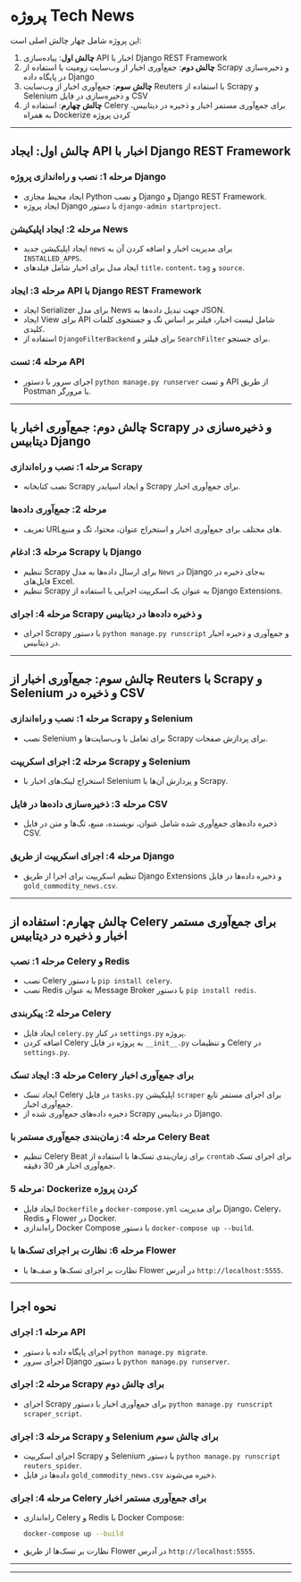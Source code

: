 

# پروژه Tech News

این پروژه شامل چهار چالش اصلی است:

1. **چالش اول**: پیاده‌سازی API اخبار با Django REST Framework
2. **چالش دوم**: جمع‌آوری اخبار از وب‌سایت‌ زومیت با استفاده از Scrapy و ذخیره‌سازی در پایگاه داده Django
3. **چالش سوم**: جمع‌آوری اخبار از وب‌سایت Reuters با استفاده از Scrapy و Selenium و ذخیره‌سازی در فایل CSV
4. **چالش چهارم**: استفاده از Celery برای جمع‌آوری مستمر اخبار و ذخیره در دیتابیس، به همراه Dockerize کردن پروژه

---

## چالش اول: ایجاد API اخبار با Django REST Framework

### مرحله 1: نصب و راه‌اندازی پروژه Django

- ایجاد محیط مجازی Python و نصب Django و Django REST Framework.
- ایجاد پروژه Django با دستور `django-admin startproject`.

### مرحله 2: ایجاد اپلیکیشن News

- ایجاد اپلیکیشن جدید `news` برای مدیریت اخبار و اضافه کردن آن به `INSTALLED_APPS`.
- ایجاد مدل برای اخبار شامل فیلدهای `title`، `content`، `tag` و `source`.

### مرحله 3: ایجاد API با Django REST Framework

- ایجاد Serializer برای مدل News جهت تبدیل داده‌ها به JSON.
- ایجاد View برای API شامل لیست اخبار، فیلتر بر اساس تگ و جستجوی کلمات کلیدی.
- استفاده از `DjangoFilterBackend` برای فیلتر و `SearchFilter` برای جستجو.

### مرحله 4: تست API

- اجرای سرور با دستور `python manage.py runserver` و تست API از طریق Postman یا مرورگر.

---

## چالش دوم: جمع‌آوری اخبار با Scrapy و ذخیره‌سازی در دیتابیس Django

### مرحله 1: نصب و راه‌اندازی Scrapy

- نصب کتابخانه Scrapy و ایجاد اسپایدر Scrapy برای جمع‌آوری اخبار.

### مرحله 2: جمع‌آوری داده‌ها

- تعریف URLهای مختلف برای جمع‌آوری اخبار و استخراج عنوان، محتوا، تگ و منبع.

### مرحله 3: ادغام Scrapy با Django

- تنظیم Scrapy برای ارسال داده‌ها به مدل `News` در Django به‌جای ذخیره در فایل‌های Excel.
- تنظیم Scrapy به عنوان یک اسکریپت اجرایی با استفاده از Django Extensions.

### مرحله 4: اجرای Scrapy و ذخیره داده‌ها در دیتابیس

- اجرای Scrapy با دستور `python manage.py runscript` و جمع‌آوری و ذخیره اخبار در دیتابیس.

---

## چالش سوم: جمع‌آوری اخبار از Reuters با Scrapy و Selenium و ذخیره در CSV

### مرحله 1: نصب و راه‌اندازی Scrapy و Selenium

- نصب Selenium برای تعامل با وب‌سایت‌ها و Scrapy برای پردازش صفحات.

### مرحله 2: اجرای اسکریپت Scrapy و Selenium

- استخراج لینک‌های اخبار با Selenium و پردازش آن‌ها با Scrapy.

### مرحله 3: ذخیره‌سازی داده‌ها در فایل CSV

- ذخیره داده‌های جمع‌آوری شده شامل عنوان، نویسنده، منبع، تگ‌ها و متن در فایل CSV.

### مرحله 4: اجرای اسکریپت از طریق Django

- تنظیم اسکریپت برای اجرا از طریق Django Extensions و ذخیره داده‌ها در فایل `gold_commodity_news.csv`.

---

## چالش چهارم: استفاده از Celery برای جمع‌آوری مستمر اخبار و ذخیره در دیتابیس

### مرحله 1: نصب Celery و Redis

- نصب Celery با دستور `pip install celery`.
- نصب Redis به عنوان Message Broker با دستور `pip install redis`.

### مرحله 2: پیکربندی Celery

- ایجاد فایل `celery.py` در کنار `settings.py` پروژه.
- اضافه کردن Celery به پروژه در فایل `__init__.py` و تنظیمات Celery در `settings.py`.

### مرحله 3: ایجاد تسک Celery برای جمع‌آوری اخبار

- ایجاد تسک Celery در فایل `tasks.py` اپلیکیشن `scraper` برای اجرای مستمر تابع جمع‌آوری اخبار.
- ذخیره داده‌های جمع‌آوری شده از Scrapy در دیتابیس Django.

### مرحله 4: زمان‌بندی جمع‌آوری مستمر با Celery Beat

- تنظیم Celery Beat برای زمان‌بندی تسک‌ها با استفاده از `crontab` برای اجرای تسک جمع‌آوری اخبار هر 30 دقیقه.

### مرحله 5: Dockerize کردن پروژه

- ایجاد فایل `Dockerfile` و `docker-compose.yml` برای مدیریت Django، Celery، Redis و Flower در Docker.
- راه‌اندازی Docker Compose با دستور `docker-compose up --build`.

### مرحله 6: نظارت بر اجرای تسک‌ها با Flower

- نظارت بر اجرای تسک‌ها و صف‌ها با Flower در آدرس `http://localhost:5555`.

---

## نحوه اجرا

### مرحله 1: اجرای API

- اجرای پایگاه داده با دستور `python manage.py migrate`.
- اجرای سرور Django با دستور `python manage.py runserver`.

### مرحله 2: اجرای Scrapy برای چالش دوم

- اجرای Scrapy برای جمع‌آوری اخبار با دستور `python manage.py runscript scraper_script`.

### مرحله 3: اجرای Scrapy و Selenium برای چالش سوم

- اجرای اسکریپت Scrapy و Selenium با دستور `python manage.py runscript reuters_spider`.
- داده‌ها در فایل `gold_commodity_news.csv` ذخیره می‌شوند.

### مرحله 4: اجرای Celery برای جمع‌آوری مستمر اخبار

- راه‌اندازی Celery و Redis با Docker Compose:

  ```bash
  docker-compose up --build
  ```

- نظارت بر تسک‌ها از طریق Flower در آدرس `http://localhost:5555`.

---


---

